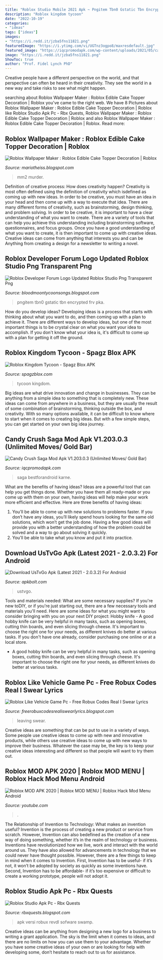 ```yaml
---
title: "Roblox Studio Mobile 2021 Apk ~ Pngitem Tbn0 Gstatic Tbn Encrypted Frv Pka"
description: "Roblox kingdom tycoon"
date: "2022-10-19"
categories:
- "ideas"
tags: ["ideas"]
images:
- "https://i.redd.it/jzba5fns11821.png"
featuredImage: "https://i.ytimg.com/vi/UGTnz3ogpo8/maxresdefault.jpg"
featured_image: "https://iqcpromodapk.com/wp-content/uploads/2021/05/candy-crush-saga-mod-apk-1.docx-1.jpg"
image: "https://i.redd.it/jzba5fns11821.png"
ShowToc: true
author: "Prof. Fidel Lynch PhD"
---
```



Creative people have a different perspective on the world, and that perspective can often be heard in their creativity. They see the world in a new way and take risks to see what might happen.

	

		
searching about Roblox Wallpaper Maker : Roblox Edible Cake Topper Decoration | Roblox you've came to the right web. We have 8 Pictures about Roblox Wallpaper Maker : Roblox Edible Cake Topper Decoration | Roblox like Roblox Studio Apk Pc - Rbx Quests, Roblox Wallpaper Maker : Roblox Edible Cake Topper Decoration | Roblox and also Roblox Wallpaper Maker : Roblox Edible Cake Topper Decoration | Roblox. Read more:
		
    
## Roblox Wallpaper Maker : Roblox Edible Cake Topper Decoration | Roblox

<img loading=lazy src="https://lh6.googleusercontent.com/proxy/v1NVKHB9ef44UrSqJcnlg4mZA1BA75tpz5H8d5LQQMAtJIvtooh7hb_WtpbjeiKqFkPegGeF7fPU9nkHR6kjVVOnNDvuqUDwFbw5XevzmvfnFSeOAypEfsTZZogpLLnddQp5MikFlhFy=w1200-h630-p-k-no-nu" onerror="this.onerror=null;this.src='https://tse3.mm.bing.net/th?id=OIP.cWmMwlh7Yn_gwGdRIwxsRQHaD4&amp;pid=15.1';" alt="Roblox Wallpaper Maker : Roblox Edible Cake Topper Decoration | Roblox">

_Source: mariotheiss.blogspot.com_

>mm2 murder. 

	

Definition of creative process: How does creativity happen?
Creativity is most often defined using the definition of creativity which isdefined as coming up with new ideas. In order to be creative, you must have an idea in your head and then come up with a way to execute that idea. There are many different forms of creativity, such as brainstorming, design thinking, and problem solving.
In order to be creative, it is important to have a clear understanding of what you want to create. There are a variety of tools that can help you achieve this understanding including brainstorming software, questionnaires, and focus groups. Once you have a good understanding of what you want to create, it is then important to come up with creative ideas. Creative ideas can come from anything that interests you and can be Anything from creating a design for a newsletter to writing a novel.

    
## Roblox Developer Forum Logo Updated Roblox Studio Png Transparent Png

<img loading=lazy src="https://lh3.googleusercontent.com/proxy/qC7TEzgE_5xvYKm4X1W0wcG0GZyZAam22wxNUCSSB_yPeYJpHzg770nqMhYSAzslcL-dkKJMq4IimZPHyTcGB9ax8NPRBfjg2Nrol7ycMY63Eo8msoiLdXM4St_3mA=s0-d" onerror="this.onerror=null;this.src='https://tse4.mm.bing.net/th?id=OIP.FZ84TDlDF1zdeDxU9QIqtAAAAA&amp;pid=15.1';" alt="Roblox Developer Forum Logo Updated Roblox Studio Png Transparent Png">

_Source: bloodmoontycoonsongs.blogspot.com_

>pngitem tbn0 gstatic tbn encrypted frv pka. 

	

How do you develop ideas?
Developing ideas is a process that starts with thinking about what you want to do, and then coming up with a plan to achieve it. There are different ways to develop ideas, but one of the most important things is to be crystal clear on what you want your idea to accomplish. If you don't know what your idea is, it's difficult to come up with a plan for getting it off the ground.

    
## Roblox Kingdom Tycoon - Spagz Blox APK

<img loading=lazy src="https://spagzblox.com/wp-content/uploads/2020/08/kingdomtycoon-696x392.jpg" onerror="this.onerror=null;this.src='https://tse3.mm.bing.net/th?id=OIP.jFhX6wLH111ysqzWycnM1QHaEK&amp;pid=15.1';" alt="Roblox Kingdom Tycoon - Spagz Blox APK">

_Source: spagzblox.com_

>tycoon kingdom. 

	

Big ideas are what drive innovation and change in businesses. They can be anything from a simple idea to something that is completely new. These ideas can come from anywhere in a business, but they are usually the result of some combination of brainstorming, thinking outside the box, and creativity. With so many options available, it can be difficult to know where to start when it comes to creating big ideas. But with a few simple steps, you can get started on your own big idea journey.

    
## Candy Crush Saga Mod Apk V1.203.0.3 (Unlimited Moves/ Gold Bar)

<img loading=lazy src="https://iqcpromodapk.com/wp-content/uploads/2021/05/candy-crush-saga-mod-apk-1.docx-1.jpg" onerror="this.onerror=null;this.src='https://tse2.mm.bing.net/th?id=OIP.Htmg1vbF_5v4539xzNF_gQAAAA&amp;pid=15.1';" alt="Candy Crush Saga Mod Apk V1.203.0.3 (Unlimited Moves/ Gold Bar)">

_Source: iqcpromodapk.com_

>saga bestforandroid karne. 

	

What are the benefits of having ideas?
Ideas are a powerful tool that can help you get things done. Whether you have them all ready-made or you come up with them on your own, having ideas will help make your work more efficient and effective. Here are three benefits of having ideas: 
1. You’ll be able to come up with new solutions to problems faster. If you don’t have any ideas, you’ll likely spend hours looking for the same old solutions, which won’t get the job done. Having a few good ideas will provide you with a better understanding of how the problem could be solved and a way to go about solving it quickly. 
2. You’ll be able to take what you know and put it into practice.

    
## Download UsTvGo Apk (Latest 2021 - 2.0.3.2) For Android

<img loading=lazy src="https://apkbolt.com/wp-content/uploads/2021/07/UsTvGo-Apk-1-1140x2280.jpg" onerror="this.onerror=null;this.src='https://tse1.mm.bing.net/th?id=OIP.sd1dKjjhlgGOLgGOoo9G3AHaO0&amp;pid=15.1';" alt="Download UsTvGo Apk (Latest 2021 - 2.0.3.2) For Android">

_Source: apkbolt.com_

>ustvgo. 

	

Tools and materials needed: What are some necessary supplies?
If you're new toDIY, or if you're just starting out, there are a few necessary tools and materials you'll need. Here are some ideas for what you might want to consider bringing with you on your next DIY project:
Hobby knife - A good hobby knife can be very helpful in many tasks, such as opening boxes, cutting thin boards, and even slicing through cheese. It's important to choose the right one for your needs, as different knives do better at various tasks. If you don't have one already, consider purchasing one online or at a local store.

- A good hobby knife can be very helpful in many tasks, such as opening boxes, cutting thin boards, and even slicing through cheese. It's important to choose the right one for your needs, as different knives do better at various tasks.

    
## Roblox Like Vehicle Game Pc - Free Robux Codes Real I Swear Lyrics

<img loading=lazy src="https://i.redd.it/jzba5fns11821.png" onerror="this.onerror=null;this.src='https://tse1.mm.bing.net/th?id=OIP.3tMYT3TC0Bu9xw7xZUxUCwHaEg&amp;pid=15.1';" alt="Roblox Like Vehicle Game Pc - Free Robux Codes Real I Swear Lyrics">

_Source: freerobuxcodesrealiswearlyrics.blogspot.com_

>leaving swear. 

	

Creative ideas are something that can be put to use in a variety of ways. Some people use creative ideas to come up with new and innovative products, while others use creative ideas to come up with new ways to improve their business. Whatever the case may be, the key is to keep your creative ideas interesting and different so that people will want to try them out.

    
## Roblox MOD APK 2020 | Roblox MOD MENU | Roblox Hack Mod Menu Android

<img loading=lazy src="https://i.ytimg.com/vi/UGTnz3ogpo8/maxresdefault.jpg" onerror="this.onerror=null;this.src='https://tse3.mm.bing.net/th?id=OIP.-53AIFGnE75cYCJs41tWOQHaEK&amp;pid=15.1';" alt="Roblox MOD APK 2020 | Roblox MOD MENU | Roblox Hack Mod Menu Android">

_Source: youtube.com_

>. 

	

The Relationship of Invention to Technology: What makes an invention useful?
Invention is the process of creating a new product or service from scratch. However, Invention can also bedefined as the creation of a new way of doing something, whether it’s in the realm of technology or business. Inventions have revolutionized how we live, work and interact with the world around us. They have also allowed for advancements in technology that we could never have thought possible. 
However, there are a few things to keep in mind when it comes to Invention. First, Invention has to be useful- if it’s not, it won’t be adopted by society as quickly as some inventions have. Second, Invention has to be affordable- if it’s too expensive or difficult to create a working prototype, people will not adopt it.

    
## Roblox Studio Apk Pc - Rbx Quests

<img loading=lazy src="https://gudangsofware.com/wp-content/uploads/2020/09/roblox-studio-apk-download.jpg" onerror="this.onerror=null;this.src='https://tse4.mm.bing.net/th?id=OIP.t0kKxWrSWdCoH1gL7MbUUAHaDt&amp;pid=15.1';" alt="Roblox Studio Apk Pc - Rbx Quests">

_Source: rbxquests.blogspot.com_

>apk versi robux revdl sofware swamp. 

	

Creative ideas can be anything from designing a new logo for a business to writing a grant application. The sky is the limit when it comes to ideas, and there are no limits on how you can use them to your advantage. Whether you have some creative ideas of your own or are looking for help with developing some, don’t hesitate to reach out to us for assistance.

